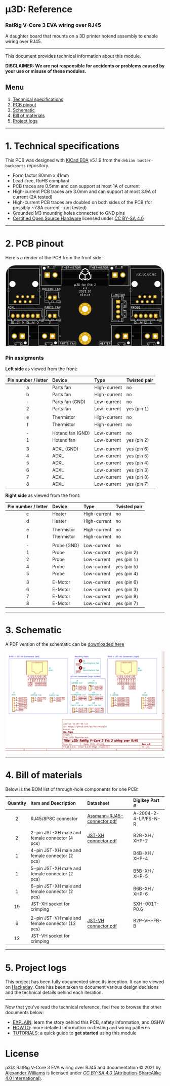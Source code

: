 # μ3D: Reference

### RatRig V-Core 3 EVA wiring over RJ45

A daughter board that mounts on a 3D printer hotend assembly to enable wiring over RJ45.

---

This document provides technical information about this module.

**DISCLAIMER: We are not responsible for accidents or problems caused by your use or misuse of these modules.**

## Menu

  1. [Technical specifications](#1-technical-specifications)
  2. [PCB pinout](#2-pcb-pinout)
  3. [Schematic](#3-schematic)
  4. [Bill of materials](#4-bill-of-materials)
  5. [Project logs](#5-project-logs)

---

# 1. Technical specifications

This PCB was designed with [KiCad EDA](https://kicad.org/) v5.1.9 from the `debian buster-backports` repository.

  * Form factor 80mm x 41mm
  * Lead-free, RoHS compliant
  * PCB traces are 0.5mm and can support at most 1A of current
  * High-current PCB traces are 3.0mm and can support at most 3.9A of current (2A tested)
  * High-current PCB traces are doubled on both sides of the PCB (for possibly ~7.8A current - not tested)
  * Grounded M3 mounting holes connected to GND pins
  * [Certified Open Source Hardware](https://certification.oshwa.org/jp000011.html) licensed under [CC BY-SA 4.0](https://creativecommons.org/licenses/by-nc-sa/4.0/)

---

# 2. PCB pinout

Here's a render of the PCB from the front side:

![PCB board render](pcb-board-render.png)

### Pin assigments

**Left side** as viewed from the front:

| Pin number / letter | Device | Type | Twisted pair |
| :----: | :---- | :---- | :---- |
| a | Parts fan | High-current | no |
| b | Parts fan | High-current | no |
| - | Parts fan (GND) | Low-current | no |
| 2 | Parts fan | Low-current | yes (pin 1) |
| | | |
| e | Thermistor | High-current | no |
| f | Thermistor | High-current | no |
| | | |
| - | Hotend fan (GND) | Low-current | no |
| 1 | Hotend fan | Low-current | yes (pin 2) |
| | | |
| 3 | ADXL (GND) | Low-current | yes (pin 6) |
| 4 | ADXL| Low-current | yes (pin 5) |
| 5 | ADXL | Low-current | yes (pin 4) |
| 6 | ADXL | Low-current | yes (pin 3) |
| 7 | ADXL | Low-current | yes (pin 8) |
| 8 | ADXL | Low-current | yes (pin 7) |

**Right side** as viewed from the front:

| Pin number / letter | Device | Type | Twisted pair |
| :----: | :---- | :---- | :---- |
| c | Heater | High-current | no |
| d | Heater | High-current | no |
| | | |
| e | Thermistor | High-current | no |
| f | Thermistor | High-current | no |
| | | |
| - | Probe (GND) | Low-current | no |
| 1 | Probe | Low-current | yes (pin 2) |
| 2 | Probe | Low-current | yes (pin 1) |
| 4 | Probe| Low-current | yes (pin 5) |
| 5 | Probe | Low-current | yes (pin 4) |
| | | |
| 3 | E-Motor | Low-current | yes (pin 6) |
| 6 | E-Motor | Low-current | yes (pin 3) |
| 7 | E-Motor | Low-current | yes (pin 8) |
| 8 | E-Motor | Low-current | yes (pin 7) |

---

# 3. Schematic

A PDF version of the schematic can be [downloaded here](../schematic-v2.pdf)

![Schematic](schematic.png)

---

# 4. Bill of materials

Below is the BOM list of through-hole components for one PCB:

| Quantity | Item and Description | Datasheet | Digikey Part # |
| :----: | :---- | :---- | :---- |
| 2 | RJ45/8P8C connector | [Assmann-RJ45-connector.pdf](../datasheets/Assmann-RJ45-connector.pdf) | A-2004-2-4-LP/FS-N-R |
| | | | |
| 2 | 2-pin JST-XH male and female connector (4 pcs) | [JST-XH connector.pdf](../datasheets/JST-XH-connector.pdf) | B2B-XH / XHP-2 |
| 1 | 4-pin JST-XH male and female connector (2 pcs) | | B4B-XH / XHP-4 |
| 1 | 5-pin JST-XH male and female connector (2 pcs) | | B5B-XH / XHP-5 |
| 1 | 6-pin JST-XH male and female connector (2 pcs) | | B6B-XH / XHP-6 |
| 19 | JST-XH socket for crimping | | SXH-001T-P0.6 |
| | | | |
| 6 | 2-pin JST-VH male and female connector (12 pcs) | [JST-VH connector.pdf](../datasheets/JST-V-connector.pdf) | B2P-VH-FB-B |
| 12 | JST-VH socket for crimping | | |

---

# 5. Project logs

This project has been fully documented since its inception. It can be viewed on [Hackaday](https://hackaday.io/project/180918-3d-ratrig-v-core-3-eva-wiring-over-rj45). Care has been taken to document various design decisions and the technical details behind each iteration.

---

Now that you've read the technical reference, feel free to browse the other documents below:

  * [EXPLAIN](EXPLAIN.md): learn the story behind this PCB, safety information, and OSHW
  * [HOWTO](HOWTO.md): more detailed information on testing and wiring patterns
  * [TUTORIALS](TUTORIALS.md): a quick guide to **get started** using this module

# License

μ3D: RatRig V-Core 3 EVA wiring over RJ45 and documentation © 2021 by [Alexander Williams](https://a1w.ca/) is licensed under [_CC BY-SA 4.0_ (Attribution-ShareAlike 4.0 International)](https://creativecommons.org/licenses/by-sa/4.0/).
